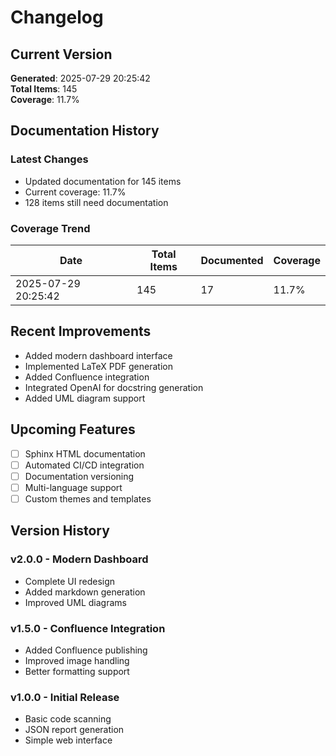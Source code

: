 # Changelog

## Current Version

**Generated**: 2025-07-29 20:25:42  
**Total Items**: 145  
**Coverage**: 11.7%

## Documentation History

### Latest Changes

- Updated documentation for 145 items
- Current coverage: 11.7%
- 128 items still need documentation

### Coverage Trend

| Date | Total Items | Documented | Coverage |
|------|-------------|------------|----------|
| 2025-07-29 20:25:42 | 145 | 17 | 11.7% |

## Recent Improvements

- Added modern dashboard interface
- Implemented LaTeX PDF generation
- Added Confluence integration
- Integrated OpenAI for docstring generation
- Added UML diagram support

## Upcoming Features

- [ ] Sphinx HTML documentation
- [ ] Automated CI/CD integration
- [ ] Documentation versioning
- [ ] Multi-language support
- [ ] Custom themes and templates

## Version History

### v2.0.0 - Modern Dashboard
- Complete UI redesign
- Added markdown generation
- Improved UML diagrams

### v1.5.0 - Confluence Integration
- Added Confluence publishing
- Improved image handling
- Better formatting support

### v1.0.0 - Initial Release
- Basic code scanning
- JSON report generation
- Simple web interface
